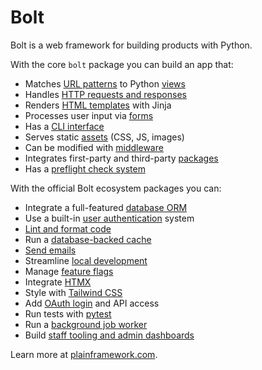 # Bolt

Bolt is a web framework for building products with Python.

With the core `bolt` package you can build an app that:

- Matches [URL patterns](./urls) to Python [views](./views)
- Handles [HTTP requests and responses](./http)
- Renders [HTML templates](./templates) with Jinja
- Processes user input via [forms](./forms)
- Has a [CLI interface](./cli)
- Serves static [assets](./assets) (CSS, JS, images)
- Can be modified with [middleware](./middleware)
- Integrates first-party and third-party [packages](./packages)
- Has a [preflight check system](./preflight)

With the official Bolt ecosystem packages you can:

- Integrate a full-featured [database ORM](https://plainframework.com/docs/bolt-db/)
- Use a built-in [user authentication](https://plainframework.com/docs/bolt-auth/) system
- [Lint and format code](https://plainframework.com/docs/bolt-code/)
- Run a [database-backed cache](https://plainframework.com/docs/bolt-cache/)
- [Send emails](https://plainframework.com/docs/bolt-mail/)
- Streamline [local development](https://plainframework.com/docs/bolt-dev/)
- Manage [feature flags](https://plainframework.com/docs/bolt-flags/)
- Integrate [HTMX](https://plainframework.com/docs/bolt-htmx/)
- Style with [Tailwind CSS](https://plainframework.com/docs/bolt-tailwind/)
- Add [OAuth login](https://plainframework.com/docs/bolt-oauth/) and API access
- Run tests with [pytest](https://plainframework.com/docs/bolt-test/)
- Run a [background job worker](https://plainframework.com/docs/bolt-worker/)
- Build [staff tooling and admin dashboards](https://plainframework.com/docs/bolt-staff/)

Learn more at [plainframework.com](https://plainframework.com).
